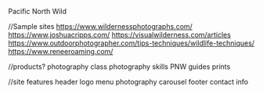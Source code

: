 Pacific North Wild

//Sample sites
    https://www.wildernessphotographs.com/
    https://www.joshuacripps.com/
    https://visualwilderness.com/articles
    https://www.outdoorphotographer.com/tips-techniques/wildlife-techniques/
    https://www.reneeroaming.com/


//products?
    photography class
    photography skills
    PNW guides
    prints

//site features 
    header
        logo
        menu
    photography carousel 
    footer
        contact info
       

